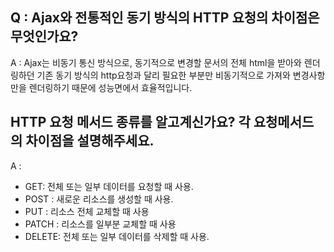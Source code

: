 ## Q : Ajax와 전통적인 동기 방식의 HTTP 요청의 차이점은 무엇인가요?

A : Ajax는 비동기 통신 방식으로, 동기적으로 변경할 문서의 전체 html을 받아와 렌더링하던 기존 동기 방식의 http요청과 달리
필요한 부분만 비동기적으로 가져와 변경사항만을 렌더링하기 때문에 성능면에서 효율적입니다.

## HTTP 요청 메서드 종류를 알고계신가요? 각 요청메서드의 차이점을 설명해주세요.

A :

- GET: 전체 또는 일부 데이터를 요청할 때 사용.
- POST : 새로운 리소스를 생성할 때 사용.
- PUT : 리소스 전체 교체할 때 사용
- PATCH : 리소스를 일부분 교체할 때 사용
- DELETE: 전체 또는 일부 데이터를 삭제할 때 사용.
